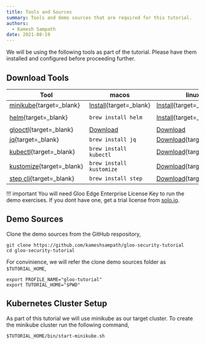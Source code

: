 ```yaml
---
title: Tools and Sources
summary: Tools and demo sources that are required for this tutorial.
authors:
  - Kamesh Sampath
date: 2021-08-19
---
```


We will be using the following tools as part of the tutorial. Please have them installed and configured before proceeding further.

## Download Tools

| Tool      | macos                          | linux | windows|
| ----------- | ----------- |  ----------- | ----------- |
[minikube](https://minikube.sigs.k8s.io/docs/){target=_blank} |[Install](https://minikube.sigs.k8s.io/docs/start/){target=_blank}|[Install](https://minikube.sigs.k8s.io/docs/start/){target=_blank}|[Install](https://minikube.sigs.k8s.io/docs/start/){target=_blank}
|[helm](https://helm.sh){target=_blank}| `brew install helm`|[Install](https://helm.sh/docs/intro/install/){target=_blank}|`choco install kubernetes-helm`
|[glooctl](https://docs.solo.io/gloo-edge/latest/getting_started/){target=_blank}|[Download](https://github.com/solo-io/gloo/releases/download/v1.8.10/glooctl-darwin-amd64)|[Download](https://github.com/solo-io/gloo/releases/download/v1.8.10/glooctl-linux-amd64)|[Download](https://github.com/solo-io/gloo/releases/download/v1.8.10/glooctl-windows-amd64.exe)
|[jq](https://stedolan.github.io/jq/){target=_blank}|`brew install jq`|[Download](https://stedolan.github.io/jq/download/){target=_blank}|`chocolatey install jq`
|[kubectl](https://kubectl.docs.kubernetes.io){target=_blank}|`brew install kubectl`|[Download](https://kubectl.docs.kubernetes.io/installation/kubectl/binaries/){target=_blank}|`choco install kubernetes-cli`
|[kustomize](https://kubectl.docs.kubernetes.io/installation/kustomize/){target=_blank}|`brew install kustomize`|[Download](https://kubectl.docs.kubernetes.io/installation/kustomize/binaries/){target=_blank}|`choco install kustomize`
|[step cli](https://smallstep.com/docs/step-cli/installation){target=_blank}|`brew install step`|[Download](https://smallstep.com/docs/step-cli/installation#linux){target=_blank}|[Download](https://smallstep.com/docs/step-cli/installation#windows){target=_blank}

!!! important
  You will need Gloo Edge Enterprise License Key to run the demo exercises. If you dont have one, get a trial license from [solo.io](https://www.solo.io/products/gloo-edge#enterprise-trial).

## Demo Sources

Clone the demo sources from the GitHub respository,

```shell
git clone https://github.com/kameshsampath/gloo-security-tutorial
cd gloo-security-tutorial
```

For convinience, we will refer the clone demo sources folder as `$TUTORIAL_HOME`,

```shell
export PROFILE_NAME="gloo-tutorial"
export TUTORIAL_HOME="$PWD"
```

## Kubernetes Cluster Setup

As part of this tutorial we will use minikube as our target cluster. To create the minikube cluster run the following command,

```shell
$TUTORIAL_HOME/bin/start-minikube.sh
```
